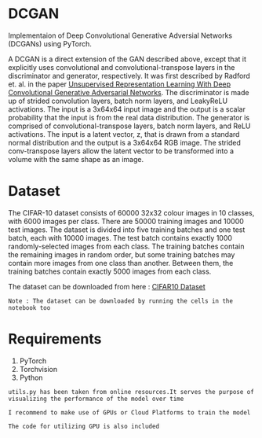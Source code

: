 # DCGAN

Implementaion of Deep Convolutional Generative Adversial Networks (DCGANs) using PyTorch.

A DCGAN is a direct extension of the GAN described above, except that it explicitly uses convolutional and convolutional-transpose layers 
in the discriminator and generator, respectively. It was first described by Radford et. al. in the paper 
[Unsupervised Representation Learning With Deep Convolutional Generative Adversarial Networks](https://arxiv.org/abs/1511.06434).
The discriminator is made up of strided convolution layers, batch norm layers, and LeakyReLU activations.
The input is a 3x64x64 input image and the output is a scalar probability that the input is from the real data distribution.
The generator is comprised of convolutional-transpose layers, batch norm layers, and ReLU activations.
The input is a latent vector, z, that is drawn from a standard normal distribution and the output is a 3x64x64 RGB image.
The strided conv-transpose layers allow the latent vector to be transformed into a volume with the same shape as an image.

# Dataset

The CIFAR-10 dataset consists of 60000 32x32 colour images in 10 classes, with 6000 images per class. There are 50000 training images and 10000 test images. 
The dataset is divided into five training batches and one test batch, each with 10000 images. The test batch contains exactly 1000 randomly-selected images from each class. The training batches contain the remaining images in random order, but some training batches may contain more images from one class than another. Between them, the training batches contain exactly 5000 images from each class.

The dataset can be downloaded from here : [CIFAR10 Dataset](https://www.cs.toronto.edu/~kriz/cifar.html)

```Note : The dataset can be downloaded by running the cells in the notebook too ```

# Requirements

1. PyTorch
2. Torchvision
3. Python

```utils.py has been taken from online resources.It serves the purpose of visualizing the performance of the model over time```

```I recommend to make use of GPUs or Cloud Platforms to train the model```

```The code for utilizing GPU is also included```
